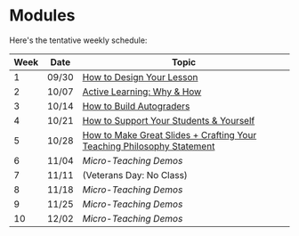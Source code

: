 # Modules


Here's the tentative weekly schedule:

| Week | Date  | Topic                                                                              |
| ---- | ----- | ---------------------------------------------------------------------------------- |
| 1    | 09/30 | [How to Design Your Lesson](week1.md)                                              |
| 2    | 10/07 | [Active Learning: Why & How](week2.md)                                             |
| 3    | 10/14 | [How to Build Autograders](week3.md)                                               |
| 4    | 10/21 | [How to Support Your Students & Yourself](week4.md)                                |
| 5    | 10/28 | [How to Make Great Slides + Crafting Your Teaching Philosophy Statement](week5.md) |
| 6    | 11/04 | *Micro-Teaching Demos*                                                             |
| 7    | 11/11 | (Veterans Day: No Class)                                                           |
| 8    | 11/18 | *Micro-Teaching Demos*                                                             |
| 9    | 11/25 | *Micro-Teaching Demos*                                                             |
| 10   | 12/02 | *Micro-Teaching Demos*                                                             |